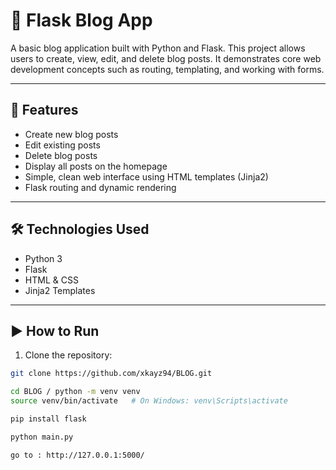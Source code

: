 # 📝 Flask Blog App

A basic blog application built with Python and Flask. This project allows users to create, view, edit, and delete blog posts. It demonstrates core web development concepts such as routing, templating, and working with forms.

---

## 🎯 Features

- Create new blog posts
- Edit existing posts
- Delete blog posts
- Display all posts on the homepage
- Simple, clean web interface using HTML templates (Jinja2)
- Flask routing and dynamic rendering

---

## 🛠 Technologies Used

- Python 3
- Flask
- HTML & CSS
- Jinja2 Templates

---

## ▶️ How to Run

1. Clone the repository:
```bash
git clone https://github.com/xkayz94/BLOG.git

cd BLOG / python -m venv venv
source venv/bin/activate   # On Windows: venv\Scripts\activate

pip install flask

python main.py

go to : http://127.0.0.1:5000/
